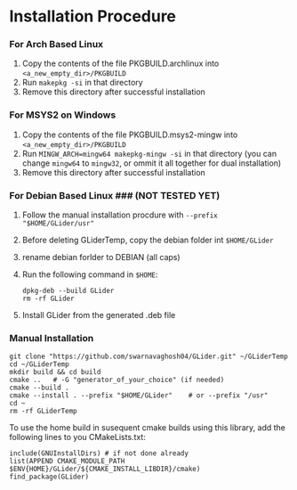 # Installation Procedure #

### For Arch Based Linux ###

1. Copy the contents of the file PKGBUILD.archlinux into `<a_new_empty_dir>/PKGBUILD`
2. Run `makepkg -si` in that directory
3. Remove this directory after successful installation

### For MSYS2 on Windows ###

1. Copy the contents of the file PKGBUILD.msys2-mingw into `<a_new_empty_dir>/PKGBUILD`
2. Run `MINGW_ARCH=mingw64 makepkg-mingw -si` in that directory
(you can change `mingw64` to `mingw32`, or ommit it all together for dual installation)
3. Remove this directory after successful installation

### For Debian Based Linux ### (NOT TESTED YET)

1. Follow the manual installation procdure with `--prefix "$HOME/GLider/usr"`
2. Before deleting GLiderTemp, copy the debian folder int `$HOME/GLider`
3. rename debian forlder to DEBIAN (all caps)
4. Run the following command in `$HOME`:

    ```
    dpkg-deb --build GLider
    rm -rf GLider
    ```

5. Install GLider from the generated .deb file

### Manual Installation ###

    git clone "https://github.com/swarnavaghosh04/GLider.git" ~/GLiderTemp
    cd ~/GLiderTemp
    mkdir build && cd build
    cmake ..   # -G "generator_of_your_choice" (if needed)
    cmake --build .
    cmake --install . --prefix "$HOME/GLider"    # or --prefix "/usr"
    cd ~
    rm -rf GLiderTemp

To use the home build in susequent cmake builds using this library, add the following lines
to you CMakeLists.txt:

    include(GNUInstallDirs) # if not done already
    list(APPEND CMAKE_MODULE_PATH $ENV{HOME}/GLider/${CMAKE_INSTALL_LIBDIR}/cmake)
    find_package(GLider)
